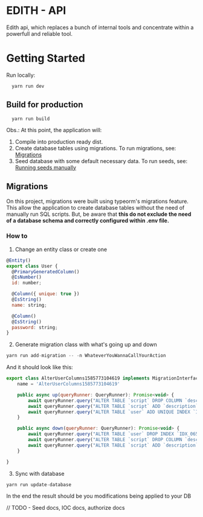 # EDITH - API

Edith api, which replaces a bunch of internal tools and concentrate within a powerfull and reliable tool.

# Getting Started

Run locally:

```
  yarn run dev
```

## Build for production

```
  yarn run build
```

Obs.: At this point, the application will:

1. Compile into production ready dist.
2. Create database tables using migrations. To run migrations, see: [Migrations](#migrations)
3. Seed database with some default necessary data. To run seeds, see: [Running seeds manually](#runninng-seeds-manually)

## Migrations
On this project, migrations were built using typeorm's migrations feature. This allow the application to create database tables without the need of manually run SQL scripts. But, be aware that **this do not exclude the need of a database schema and correctly configured within .env file.**

### How to
1. Change an entity class or create one
```javascript
@Entity()
export class User {
  @PrimaryGeneratedColumn()
  @IsNumber()
  id: number;

  @Column({ unique: true })
  @IsString()
  name: string;

  @Column()
  @IsString()
  password: string;
}
```

2. Generate migration class with what's going up and down
```javascript
yarn run add-migration -- -n WhateverYouWannaCallYourAction
```
And it should look like this:
```javascript
export class AlterUserColumns1585773104619 implements MigrationInterface {
    name = 'AlterUserColumns1585773104619'

    public async up(queryRunner: QueryRunner): Promise<void> {
        await queryRunner.query("ALTER TABLE `script` DROP COLUMN `description`", undefined);
        await queryRunner.query("ALTER TABLE `script` ADD `description` longtext NOT NULL", undefined);
        await queryRunner.query("ALTER TABLE `user` ADD UNIQUE INDEX `IDX_065d4d8f3b5adb4a08841eae3c` (`name`)", undefined);
    }

    public async down(queryRunner: QueryRunner): Promise<void> {
        await queryRunner.query("ALTER TABLE `user` DROP INDEX `IDX_065d4d8f3b5adb4a08841eae3c`", undefined);
        await queryRunner.query("ALTER TABLE `script` DROP COLUMN `description`", undefined);
        await queryRunner.query("ALTER TABLE `script` ADD `description` varchar(255) NOT NULL", undefined);
    }

}
```

3. Sync with database
```javascript
yarn run update-database
```

In the end the result should be you modifications being applied to your DB

// TODO - Seed docs, IOC docs, authorize docs
